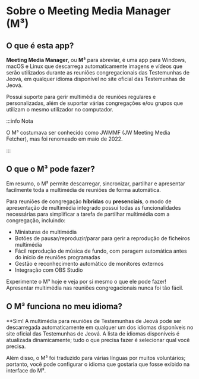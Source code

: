 # Sobre o Meeting Media Manager (M³)

## O que é esta app?

**Meeting Media Manager**, ou **M³** para abreviar, é uma app para Windows, macOS e Linux que descarrega automaticamente imagens e vídeos que serão utilizados durante as reuniões congregacionais das Testemunhas de Jeová, em qualquer idioma disponível no site oficial das Testemunhas de Jeová.

Possui suporte para gerir multimédia de reuniões regulares e personalizadas, além de suportar várias congregações e/ou grupos que utilizam o mesmo utilizador no computador.

:::info Nota

O M³ costumava ser conhecido como JWMMF (JW Meeting Media Fetcher), mas foi renomeado em maio de 2022.

:::

## O que o M³ pode fazer?

Em resumo, o M³ permite descarregar, sincronizar, partilhar e apresentar facilmente toda a multimédia de reuniões de forma automática.

Para reuniões de congregação **híbridas** ou **presenciais**, o modo de apresentação de multimédia integrado possui todas as funcionalidades necessárias para simplificar a tarefa de partilhar multimédia com a congregação, incluindo:

- Miniaturas de multimédia
- Botões de pausar/reproduzir/parar para gerir a reprodução de ficheiros multimédia
- Fácil reprodução de música de fundo, com paragem automática antes do início de reuniões programadas
- Gestão e reconhecimento automático de monitores externos
- Integração com OBS Studio

<!-- As for fully **remote** congregation Zoom meetings, the inbuilt MP4 conversion feature in M³ enables you to share media files of all types easily, using Zoom's native MP4 sharing feature. -->

Experimente o M³ hoje e veja por si mesmo o que ele pode fazer! Apresentar multimédia nas reuniões congregacionais nunca foi tão fácil.

## O M³ funciona no meu idioma?

\*\*Sim! A multimédia para reuniões de Testemunhas de Jeová pode ser descarregada automaticamente em qualquer um dos idiomas disponíveis no site oficial das Testemunhas de Jeová. A lista de idiomas disponíveis é atualizada dinamicamente; tudo o que precisa fazer é selecionar qual você precisa.

Além disso, o M³ foi traduzido para várias línguas por muitos voluntários; portanto, você pode configurar o idioma que gostaria que fosse exibido na interface do M³.

